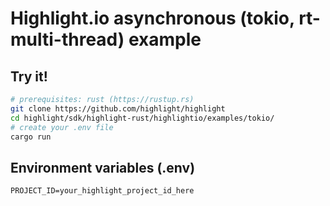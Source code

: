 # Highlight.io asynchronous (tokio, rt-multi-thread) example

## Try it!
```bash
# prerequisites: rust (https://rustup.rs)
git clone https://github.com/highlight/highlight
cd highlight/sdk/highlight-rust/highlightio/examples/tokio/
# create your .env file
cargo run
```

## Environment variables (.env)
```env
PROJECT_ID=your_highlight_project_id_here
```
